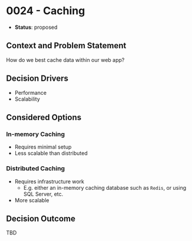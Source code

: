 # 0024 - Caching

* **Status**: proposed

## Context and Problem Statement

How do we best cache data within our web app?

## Decision Drivers

* Performance
* Scalability

## Considered Options

### In-memory Caching

- Requires minimal setup
- Less scalable than distributed

### Distributed Caching

- Requires infrastructure work
  - E.g. either an in-memory caching database such as `Redis`, or using SQL Server, etc.
- More scalable

## Decision Outcome

TBD